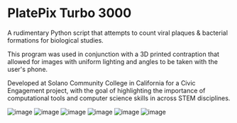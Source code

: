 # PlatePix Turbo 3000
A rudimentary Python script that attempts to count viral plaques &amp; bacterial formations for biological studies.

This program was used in conjunction with a 3D printed contraption that allowed for images with uniform lighting and angles to be taken with the user's phone.

Developed at Solano Community College in California for a Civic Engagement project, with the goal of highlighting the importance of computational tools and computer science skills in across STEM disciplines.

![image](https://github.com/Iemontine/plaque-counter/assets/95956143/3809c6c8-d662-4728-8ee7-8a067da54c04)
![image](https://github.com/Iemontine/plaque-counter/assets/95956143/f8cae9f4-57b0-4d50-8681-b830910fdc1f)
![image](https://github.com/Iemontine/plaque-counter/assets/95956143/14252421-7294-4d69-bacb-2f737bdbee3f)
![image](https://github.com/Iemontine/plaque-counter/assets/95956143/c86d431f-c427-4102-948c-16352f359432)
![image](https://github.com/Iemontine/plaque-counter/assets/95956143/08164ce7-268e-4a1f-b4bd-2609f803a27c)
![image](https://github.com/Iemontine/plaque-counter/assets/95956143/543f250b-80e3-45a4-ada6-da6132f852ee)
